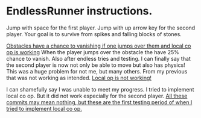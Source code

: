 # EndlessRunner instructions.

Jump with space for the first player. Jump with up arrow key for the second player. Your goal is to survive from spikes and falling blocks of stones.

[Obstacles have a chance to vanishing if one jumps over them and local co op is working](a6a926179b4081b80ebc14962e60945fe8fbed4f)
When the player jumps over the obstacle the have 25% chance to vanish. Also after endless tries and testing. I can finally say that the second player is now not only be able to move but also has physics! This was a huge problem for not me, but many others. From my previous that was not working as intended. [Local op is not working!](ce04a4baca43db76a33d42c75f808ccf11c45383)

I can shamefully say I was unable to meet my progress. I tried to implement local co op. But it did not work especially for the second player. [All these commits may mean nothing, but these are the first testing period of when I tried to implement local co op.](7c17e1d8243964266a8a964d5880215e2b5c2793)

